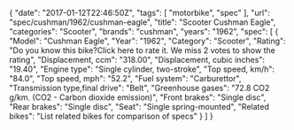 {
    "date": "2017-01-12T22:46:50Z",
    "tags": [
        "motorbike",
        "spec"
    ],
    "url": "spec\/cushman\/1962\/cushman-eagle",
    "title": "Scooter Cushman Eagle",
    "categories": "Scooter",
    "brands": "cushman",
    "years": "1962",
    "spec": [
        {
            "Model": "Cushman Eagle",
            "Year": "1962",
            "Category": "Scooter",
            "Rating": "Do you know this bike?Click here to rate it. We miss 2 votes to show the rating",
            "Displacement, ccm": "318.00",
            "Displacement, cubic inches": "19.40",
            "Engine type": "Single cylinder, two-stroke",
            "Top speed, km\/h": "84.0",
            "Top speed, mph": "52.2",
            "Fuel system": "Carburettor",
            "Transmission type,final drive": "Belt",
            "Greenhouse gases": "72.8 CO2 g\/km. (CO2 - Carbon dioxide emission)",
            "Front brakes": "Single disc",
            "Rear brakes": "Single disc",
            "Seat": "Single spring-mounted",
            "Related bikes": "List related bikes for comparison of specs"
        }
    ]
}
